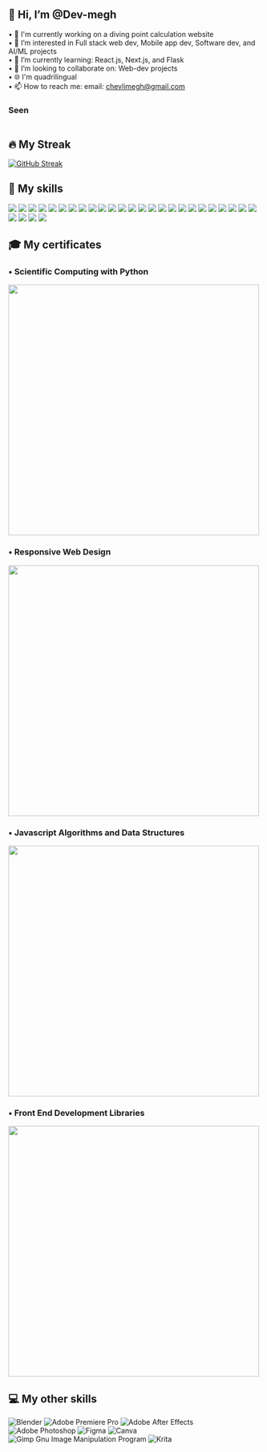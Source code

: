<h2>👋 Hi, I’m @Dev-megh</h2>

• 🔭 I'm currently working on a diving point calculation website<br/>
• 👀 I’m interested in Full stack web dev, Mobile app dev, Software dev, and AI/ML projects<br/>
• 🌱 I’m currently learning: React.js, Next.js, and Flask<br/>
• 💞️ I’m looking to collaborate on: Web-dev projects<br/>
• 🌐 I'm quadrilingual<br/>
• 📫 How to reach me: email: chevlimegh@gmail.com<br/>

<h3>Seen</h3>

<img src="https://komarev.com/ghpvc/?username=Dev-megh&style=flat-square&color=blue" alt=""/>

<h2>🔥 My Streak</h2>

[![GitHub Streak](https://github-readme-streak-stats.herokuapp.com?user=Dev-megh&theme=dark&date_format=j%20M%5B%20Y%5D)](https://git.io/streak-stats)

<h2>💪 My skills</h2>

![](https://img.shields.io/badge/HTML5-E34F26?style=for-the-badge&logo=html5&logoColor=white)
![](https://img.shields.io/badge/CSS3-1572B6?style=for-the-badge&logo=css3&logoColor=white)
![](https://img.shields.io/badge/Tailwind_CSS-38B2AC?style=for-the-badge&logo=tailwind-css&logoColor=white)
![](https://img.shields.io/badge/JavaScript-323330?style=for-the-badge&logo=javascript&logoColor=F7DF1E)
![](https://img.shields.io/badge/TypeScript-007ACC?style=for-the-badge&logo=typescript&logoColor=white)
![](https://img.shields.io/badge/Node.js-339933?style=for-the-badge&logo=nodedotjs&logoColor=white)
![](https://img.shields.io/badge/Express.js-000000?style=for-the-badge&logo=express&logoColor=white)
![](https://img.shields.io/badge/Socket.io-010101?&style=for-the-badge&logo=Socket.io&logoColor=white)
![](https://img.shields.io/badge/React-20232A?style=for-the-badge&logo=react&logoColor=61DAFB)
![](https://img.shields.io/badge/Redux-593D88?style=for-the-badge&logo=redux&logoColor=white)
![](https://img.shields.io/badge/React_Native-20232A?style=for-the-badge&logo=react&logoColor=61DAFB)
![](https://img.shields.io/badge/vuejs-%2335495e.svg?style=for-the-badge&logo=vuedotjs&logoColor=%234FC08D)
![](https://img.shields.io/badge/Electron-2B2E3A?style=for-the-badge&logo=electron&logoColor=9FEAF9)
![](https://img.shields.io/badge/firebase-ffca28?style=for-the-badge&logo=firebase&logoColor=black)
![](https://img.shields.io/badge/Supabase-3ECF8E?style=for-the-badge&logo=supabase&logoColor=white)
![](https://img.shields.io/badge/sqlite-%2307405e.svg?style=for-the-badge&logo=sqlite&logoColor=white)
![](https://img.shields.io/badge/next.js-000000?style=for-the-badge&logo=nextdotjs&logoColor=white)
![](https://img.shields.io/badge/Solidity-e6e6e6?style=for-the-badge&logo=solidity&logoColor=black)
![](https://img.shields.io/badge/redis-%23DD0031.svg?&style=for-the-badge&logo=redis&logoColor=white)
![](https://img.shields.io/badge/Python-FFD43B?style=for-the-badge&logo=python&logoColor=blue)
![](https://img.shields.io/badge/Django-092E20?style=for-the-badge&logo=django&logoColor=green)
![](https://img.shields.io/badge/flask-%23000.svg?style=for-the-badge&logo=flask&logoColor=white)
![](https://img.shields.io/badge/TensorFlow-FF6F00?style=for-the-badge&logo=tensorflow&logoColor=white)
![](https://img.shields.io/badge/c++-%2300599C.svg?style=for-the-badge&logo=c%2B%2B&logoColor=white)
![](https://img.shields.io/badge/C-00599C?style=for-the-badge&logo=c&logoColor=white)
![](https://img.shields.io/badge/threejs-black?style=for-the-badge&logo=three.js&logoColor=white)
![](https://img.shields.io/badge/jquery-%230769AD.svg?style=for-the-badge&logo=jquery&logoColor=white)
![](https://img.shields.io/badge/-RaspberryPi-C51A4A?style=for-the-badge&logo=Raspberry-Pi)
![](https://img.shields.io/badge/git-%23F05033.svg?style=for-the-badge&logo=git&logoColor=white)

<h2>🎓 My certificates</h2>

<h3>• Scientific Computing with Python</h3>
<img width="500" src="https://user-images.githubusercontent.com/103350469/221508749-31213b31-20d0-4cc0-ac79-fe9d51857bb6.png"/>
<h3>• Responsive Web Design</h3>
<img width="500" src="https://user-images.githubusercontent.com/103350469/209272437-98adcab3-e1bc-4289-b82e-9589aeeb9751.png"/>
<br />
<h3>• Javascript Algorithms and Data Structures</h3>
<img width="500" src="https://user-images.githubusercontent.com/103350469/209272452-1dca7579-88f3-47f0-a5e3-74ff02a3d103.png"/>
<br />
<h3>• Front End Development Libraries</h3>
<img width="500" src="https://user-images.githubusercontent.com/103350469/209272460-fcba61cf-bb04-4ef1-b5c7-328c60b46a94.png"/>

<h2>💻 My other skills</h2>

![Blender](https://img.shields.io/badge/blender-%23F5792A.svg?style=for-the-badge&logo=blender&logoColor=white)
![Adobe Premiere Pro](https://img.shields.io/badge/Adobe%20Premiere%20Pro-9999FF.svg?style=for-the-badge&logo=Adobe%20Premiere%20Pro&logoColor=white)
![Adobe After Effects](https://img.shields.io/badge/Adobe%20After%20Effects-9999FF.svg?style=for-the-badge&logo=Adobe%20After%20Effects&logoColor=white)
![Adobe Photoshop](https://img.shields.io/badge/adobe%20photoshop-%2331A8FF.svg?style=for-the-badge&logo=adobe%20photoshop&logoColor=white)
![Figma](https://img.shields.io/badge/figma-%23F24E1E.svg?style=for-the-badge&logo=figma&logoColor=white)
![Canva](https://img.shields.io/badge/Canva-%2300C4CC.svg?style=for-the-badge&logo=Canva&logoColor=white)
![Gimp Gnu Image Manipulation Program](https://img.shields.io/badge/Gimp-657D8B?style=for-the-badge&logo=gimp&logoColor=FFFFFF)
![Krita](https://img.shields.io/badge/Krita-203759?style=for-the-badge&logo=krita&logoColor=EEF37B)

<!---
Dev-megh/Dev-megh is a ✨ special ✨ repository because its `README.md` (this file) appears on your GitHub profile.
You can click the Preview link to take a look at your changes.
--->
